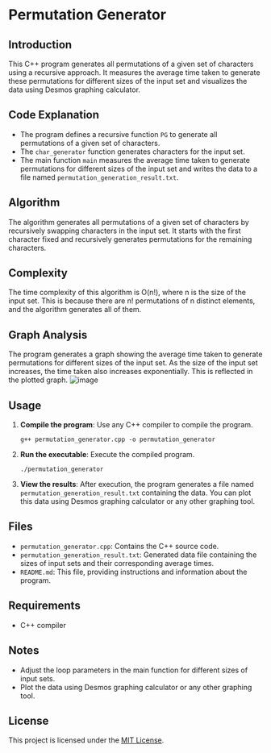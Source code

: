 # Permutation Generator

## Introduction
This C++ program generates all permutations of a given set of characters using a recursive approach. It measures the average time taken to generate these permutations for different sizes of the input set and visualizes the data using Desmos graphing calculator.

## Code Explanation
- The program defines a recursive function `PG` to generate all permutations of a given set of characters.
- The `char_generator` function generates characters for the input set.
- The main function `main` measures the average time taken to generate permutations for different sizes of the input set and writes the data to a file named `permutation_generation_result.txt`.

## Algorithm
The algorithm generates all permutations of a given set of characters by recursively swapping characters in the input set. It starts with the first character fixed and recursively generates permutations for the remaining characters.

## Complexity
The time complexity of this algorithm is O(n!), where n is the size of the input set. This is because there are n! permutations of n distinct elements, and the algorithm generates all of them.

## Graph Analysis
The program generates a graph showing the average time taken to generate permutations for different sizes of the input set. As the size of the input set increases, the time taken also increases exponentially. This is reflected in the plotted graph.
![image](https://github.com/ayushMishra464/Design-and-Analysis-of-Algorithms/assets/158063230/50da3976-4d45-4400-8f27-18d02cba9790)

## Usage
1. **Compile the program**: Use any C++ compiler to compile the program.
    ```
    g++ permutation_generator.cpp -o permutation_generator
    ```

2. **Run the executable**: Execute the compiled program.
    ```
    ./permutation_generator
    ```

3. **View the results**: After execution, the program generates a file named `permutation_generation_result.txt` containing the data. You can plot this data using Desmos graphing calculator or any other graphing tool.

## Files
- `permutation_generator.cpp`: Contains the C++ source code.
- `permutation_generation_result.txt`: Generated data file containing the sizes of input sets and their corresponding average times.
- `README.md`: This file, providing instructions and information about the program.

## Requirements
- C++ compiler

## Notes
- Adjust the loop parameters in the main function for different sizes of input sets.
- Plot the data using Desmos graphing calculator or any other graphing tool.

## License
This project is licensed under the [MIT License](LICENSE).

